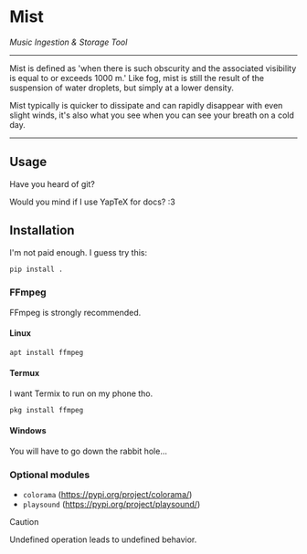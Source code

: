 # Mist
*Music Ingestion & Storage Tool*

---

Mist is defined as 'when there is such obscurity and the associated visibility is equal to or exceeds 1000 m.' Like fog, mist is still the result of the suspension of water droplets, but simply at a lower density.

Mist typically is quicker to dissipate and can rapidly disappear with even slight winds, it's also what you see when you can see your breath on a cold day.

---

## Usage
Have you heard of git?

Would you mind if I use YapTeX for docs? :3

## Installation
I'm not paid enough. I guess try this:
```sh
pip install .
```

### FFmpeg
FFmpeg is strongly recommended.

#### Linux
```sh
apt install ffmpeg
```

#### Termux
I want Termix to run on my phone tho.
```sh
pkg install ffmpeg
```

#### Windows
You will have to go down the rabbit hole...

### Optional modules
- `colorama` (https://pypi.org/project/colorama/)
- `playsound` (https://pypi.org/project/playsound/)

> [!CAUTION]
> Undefined operation leads to undefined behavior.
